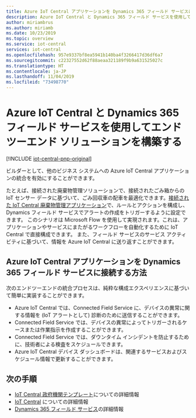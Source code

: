 ```yaml
---
title: Azure IoT Central アプリケーションを Dynamics 365 フィールド サービスに接続する |Microsoft Docs
description: Azure IoT Central と Dynamics 365 フィールド サービスを使用してエンドツーエンド ソリューションを構築する方法について説明します
author: miriambrus
ms.author: miriamb
ms.date: 10/23/2019
ms.topic: overview
ms.service: iot-central
services: iot-central
ms.openlocfilehash: 957e9337bf8ea5941b140ba4f3266417d36df6a7
ms.sourcegitcommit: c22327552d62f88aeaa321189f9b9a631525027c
ms.translationtype: HT
ms.contentlocale: ja-JP
ms.lasthandoff: 11/04/2019
ms.locfileid: "73498770"
---
```

# <a name="build-end-to-end-solution-with-azure-iot-central-and-dynamics-365-field-service"></a>Azure IoT Central と Dynamics 365 フィールド サービスを使用してエンドツーエンド ソリューションを構築する 

[!INCLUDE [iot-central-pnp-original](../../../includes/iot-central-pnp-original-note.md)]

ビルダーとして、他のビジネス システムへの Azure IoT Central アプリケーションの統合を有効にすることができます。 


たとえば、接続された廃棄物管理ソリューションで、接続されたごみ箱からの IoT センサー データに基づいて、ごみ回収車の配車を最適化できます。[接続された IoT Central 廃棄物管理アプリケーション](./tutorial-connected-waste-management.md)で、ルールとアクションを構成し、Dynamics フィールド サービスでアラートの作成をトリガーするように設定できます。 このシナリオは Microsoft Flow を使用して実現されます。これは、アプリケーションやサービスにまたがるワークフローを自動化するために IoT Central で直接構成できます。 また、フィールド サービスのサービス アクティビティに基づいて、情報を Azure IoT Central に送り返すことができます。 

## <a name="how-to-connect-your-azure-iot-central-application-with-dynamics-365-field-services"></a>Azure IoT Central アプリケーションを Dynamics 365 フィールド サービスに接続する方法 

次のエンドツーエンドの統合プロセスは、純粋な構成エクスペリエンスに基づいて簡単に実装することができます。
* Azure IoT Central では、Connected Field Service に、デバイスの異常に関する情報を (IoT アラートとして) 診断のために送信することができます。
* Connected Field Service では、デバイスの異常によってトリガーされるケースまたは作業指示を作成することができます。
* Connected Field Service では、ダウンタイム インシデントを防止するために、技術者による検査をスケジュールできます。
* Azure IoT Central デバイス ダッシュボードは、関連するサービスおよびスケジュール情報で更新することができます。


## <a name="next-steps"></a>次の手順
* [IoT Central 政府機関テンプレート](./overview-iot-central-government.md)についての詳細情報
* [IoT Central](https://docs.microsoft.com/azure/iot-central/core/overview-iot-central) についての詳細情報
* [Dynamics 365 フィールド サービス](https://docs.microsoft.com/dynamics365/field-service/cfs-iot-overview)の詳細情報
